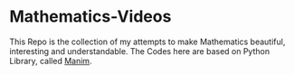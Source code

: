 # Mathematics-Videos
This Repo is the collection of my attempts to make Mathematics beautiful, interesting and understandable. The Codes here are based on Python Library, called [Manim](https://github.com/3b1b/manim).
